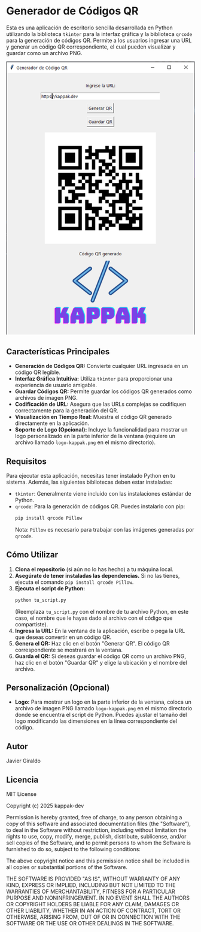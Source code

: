 # Generador de Códigos QR

Esta es una aplicación de escritorio sencilla desarrollada en Python utilizando la biblioteca `tkinter` para la interfaz gráfica y la biblioteca `qrcode` para la generación de códigos QR. Permite a los usuarios ingresar una URL y generar un código QR correspondiente, el cual pueden visualizar y guardar como un archivo PNG.

![Interfaz del Generador de Códigos QR](interfaz.png) 

## Características Principales

* **Generación de Códigos QR:** Convierte cualquier URL ingresada en un código QR legible.
* **Interfaz Gráfica Intuitiva:** Utiliza `tkinter` para proporcionar una experiencia de usuario amigable.
* **Guardar Códigos QR:** Permite guardar los códigos QR generados como archivos de imagen PNG.
* **Codificación de URL:** Asegura que las URLs complejas se codifiquen correctamente para la generación del QR.
* **Visualización en Tiempo Real:** Muestra el código QR generado directamente en la aplicación.
* **Soporte de Logo (Opcional):** Incluye la funcionalidad para mostrar un logo personalizado en la parte inferior de la ventana (requiere un archivo llamado `logo-kappak.png` en el mismo directorio).

## Requisitos

Para ejecutar esta aplicación, necesitas tener instalado Python en tu sistema. Además, las siguientes bibliotecas deben estar instaladas:

* `tkinter`: Generalmente viene incluido con las instalaciones estándar de Python.
* `qrcode`: Para la generación de códigos QR. Puedes instalarlo con pip:
    ```bash
    pip install qrcode Pillow
    ```
    Nota: `Pillow` es necesario para trabajar con las imágenes generadas por `qrcode`.

## Cómo Utilizar

1.  **Clona el repositorio** (si aún no lo has hecho) a tu máquina local.
2.  **Asegúrate de tener instaladas las dependencias.** Si no las tienes, ejecuta el comando `pip install qrcode Pillow`.
3.  **Ejecuta el script de Python:**
    ```bash
    python tu_script.py
    ```
    (Reemplaza `tu_script.py` con el nombre de tu archivo Python, en este caso, el nombre que le hayas dado al archivo con el código que compartiste).
4.  **Ingresa la URL:** En la ventana de la aplicación, escribe o pega la URL que deseas convertir en un código QR.
5.  **Genera el QR:** Haz clic en el botón "Generar QR". El código QR correspondiente se mostrará en la ventana.
6.  **Guarda el QR:** Si deseas guardar el código QR como un archivo PNG, haz clic en el botón "Guardar QR" y elige la ubicación y el nombre del archivo.

## Personalización (Opcional)

* **Logo:** Para mostrar un logo en la parte inferior de la ventana, coloca un archivo de imagen PNG llamado `logo-kappak.png` en el mismo directorio donde se encuentra el script de Python. Puedes ajustar el tamaño del logo modificando las dimensiones en la línea correspondiente del código.

## Autor

Javier Giraldo

## Licencia

MIT License

Copyright (c) 2025 kappak-dev

Permission is hereby granted, free of charge, to any person obtaining a copy
of this software and associated documentation files (the "Software"), to deal
in the Software without restriction, including without limitation the rights
to use, copy, modify, merge, publish, distribute, sublicense, and/or sell
copies of the Software, and to permit persons to whom the Software is
furnished to do so, subject to the following conditions:

The above copyright notice and this permission notice shall be included in all
copies or substantial portions of the Software.

THE SOFTWARE IS PROVIDED "AS IS", WITHOUT WARRANTY OF ANY KIND, EXPRESS OR
IMPLIED, INCLUDING BUT NOT LIMITED TO THE WARRANTIES OF MERCHANTABILITY,
FITNESS FOR A PARTICULAR PURPOSE AND NONINFRINGEMENT. IN NO EVENT SHALL THE
AUTHORS OR COPYRIGHT HOLDERS BE LIABLE FOR ANY CLAIM, DAMAGES OR OTHER
LIABILITY, WHETHER IN AN ACTION OF CONTRACT, TORT OR OTHERWISE, ARISING FROM,
OUT OF OR IN CONNECTION WITH THE SOFTWARE OR THE USE OR OTHER DEALINGS IN THE
SOFTWARE.